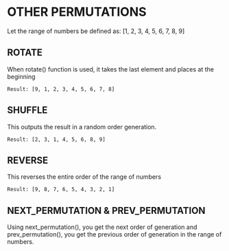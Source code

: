 # OTHER PERMUTATIONS 

Let the range of numbers be defined as: [1, 2, 3, 4, 5, 6, 7, 8, 9]

## ROTATE 
When rotate() function is used, it takes the last element and places at the beginning
```
Result: [9, 1, 2, 3, 4, 5, 6, 7, 8]
```

## SHUFFLE
This outputs the result in a random order generation.
```
Result: [2, 3, 1, 4, 5, 6, 8, 9]
```

## REVERSE 
This reverses the entire order of the range of numbers
```
Result: [9, 8, 7, 6, 5, 4, 3, 2, 1]
```

## NEXT_PERMUTATION & PREV_PERMUTATION
Using next_permutation(), you get the next order of generation and prev_permutation(), you get the previous order of generation in the range 
of numbers.